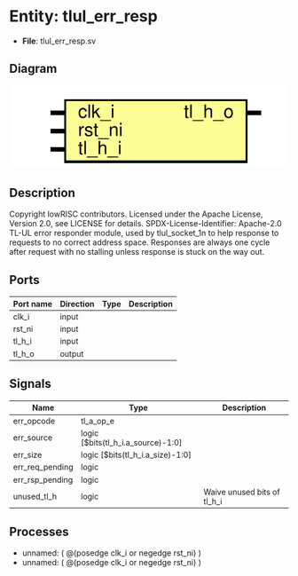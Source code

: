 # Entity: tlul_err_resp

- **File**: tlul_err_resp.sv
## Diagram

![Diagram](tlul_err_resp.svg "Diagram")
## Description

Copyright lowRISC contributors.
 Licensed under the Apache License, Version 2.0, see LICENSE for details.
 SPDX-License-Identifier: Apache-2.0
 TL-UL error responder module, used by tlul_socket_1n to help response
 to requests to no correct address space. Responses are always one cycle
 after request with no stalling unless response is stuck on the way out.
 
## Ports

| Port name | Direction | Type | Description |
| --------- | --------- | ---- | ----------- |
| clk_i     | input     |      |             |
| rst_ni    | input     |      |             |
| tl_h_i    | input     |      |             |
| tl_h_o    | output    |      |             |
## Signals

| Name            | Type                               | Description                  |
| --------------- | ---------------------------------- | ---------------------------- |
| err_opcode      | tl_a_op_e                          |                              |
| err_source      | logic [$bits(tl_h_i.a_source)-1:0] |                              |
| err_size        | logic [$bits(tl_h_i.a_size)-1:0]   |                              |
| err_req_pending | logic                              |                              |
| err_rsp_pending | logic                              |                              |
| unused_tl_h     | logic                              | Waive unused bits of tl_h_i  |
## Processes
- unnamed: ( @(posedge clk_i or negedge rst_ni) )
- unnamed: ( @(posedge clk_i or negedge rst_ni) )
